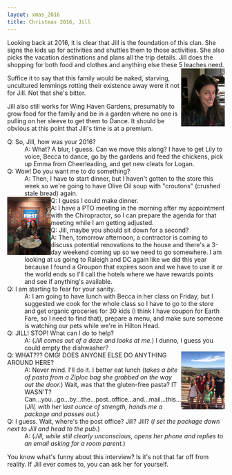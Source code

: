 ```yaml
---
layout: xmas_2016
title: Christmas 2016, Jill
---
```


Looking back at 2016, it is clear that Jill is the foundation of this clan. She signs the kids up for activities and shuttles them to those activities. She also picks the vacation destinations and plans all the trip details. Jill does the shopping for both food and clothes and anything else these 5 leaches need.
  <img alt="Image 1 Title" src="/images/xmas2016/jill1.jpg"
  data-image="/images/xmas2016/jill1.jpg" style="width: 20%;float:right"
  data-description="Image 1 Description">

Suffice it to say that this family would be naked, starving, uncultured lemmings rotting their existence away were it not for Jill. Not that she's bitter.

Jill also still works for Wing Haven Gardens, presumably to grow food for the family and be in a garden where no one is pulling on her sleeve to get them to Dance. It should be obvious at this point that Jill's time is at a premium.

<dl>
<dt>
Q: So, Jill, how was your 2016?
</dt>
<dd>
A: What? A blur, I guess. Can we move this along? I have to get Lily to voice, Becca to dance, go by the gardens and feed the chickens, pick up Emma from Cheerleading, and get new cleats for Logan.
</dd>
<dt>
Q: Wow! Do you want me to do something?
</dt>
<dd>
A: Then, I have to start dinner, but I haven't gotten to the store this week so we're going to have Olive Oil soup with "croutons" (crushed stale bread) again.
</dd>
  <img alt="Image 2 Title" src="/images/xmas2016/jill2.jpg"
  data-image="/images/xmas2016/jill2.jpg" style="width: 20%;float:left"
  data-description="Image 1 Description">
<dt>
Q: I guess I could make dinner.
</dt>
<dd>
A: I have a PTO meeting in the morning after my appointment with the Chiropractor, so I can prepare the agenda for that meeting while I am getting adjusted.
</dd>
<dt>
Q: Jill, maybe you should sit down for a second?
</dt>
<dd>
A: Then, tomorrow afternoon, a contractor is coming to discuss potential renovations to the house and there's a 3-day weekend coming up so we need to go somewhere. I am looking at us going to Raleigh and DC again like we did this year because I found a Groupon that expires soon and we have to use it or the world ends so I'll call the hotels where we have rewards points  and see if anything's available.
</dd>
<dt>
Q: I am starting to fear for your sanity.
</dt>
<dd>
A: I am going to have lunch with Becca in her class on Friday, but I suggested we cook for the whole class so I have to go to the store and get organic groceries for 30 kids (I think I have coupon for Earth Fare, so I need to find that), prepare a menu, and make sure someone is watching our pets while we're in Hilton Head.
</dd>
<dt>
Q: JILL! STOP! What can I do to help?
</dt>
<dd>
A: (<em>Jill comes out of a daze and looks at me.</em>) I dunno, I guess you could empty the dishwasher?
</dd>
  <img alt="Image 1 Title" src="/images/xmas2016/jill3.jpg"
  data-image="/images/xmas2016/jill3.jpg" style="width: 20%;float:right"
  data-description="Image 1 Description">
<dt>
Q:  WHAT??? OMG! DOES ANYONE ELSE DO ANYTHING AROUND HERE?
</dt>
<dd>
A: Never mind. I'll do it. I better eat lunch (<em>takes a bite of pasta from a Ziploc bag she grabbed on the way out the door.</em>) Wait, was that the gluten-free pasta? IT WASN'T? Can...you...go...by...the...post..office...and...mail...this...(<em>Jill, with her last ounce of strength, hands me a package and passes out.</em>)
</dd>
<dt>
Q: I guess. Wait, where's the post office? Jill? Jill? (<em>I set the package down next to Jill and head to the pub.</em>)
</dt>
<dd>
A: (<em>Jill, while still clearly unconscious, opens her phone and replies to an email asking for a room parent.</em>)
</dd>
</dl>

You know what's funny about this interview? Is it's not that far off from reality. If Jill ever comes to, you can ask her for yourself.


<div id="gallery" style="display:none;">
  <img alt="Image 1 Title" src="/images/xmas2016/thumbs/jill4.jpg"
  data-image="/images/xmas2016/jill4.jpg"
  data-description="Image 1 Description">
  <img alt="Image 1 Title" src="/images/xmas2016/thumbs/jill5.jpg"
  data-image="/images/xmas2016/jill5.jpg"
  data-description="Image 1 Description">
  <img alt="Image 1 Title" src="/images/xmas2016/thumbs/jill6.jpg"
  data-image="/images/xmas2016/jill6.jpg"
  data-description="Image 1 Description">
</div>

